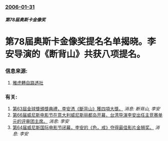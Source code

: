 ### [2006-01-31](/news/2006/01/31/index.md)

##### 第78届奥斯卡金像奖
# 第78届奥斯卡金像奖提名名单揭晓。李安导演的《断背山》共获八项提名。




### 信息来源:

1. [雅虎轉自路透社](https://web.archive.org/web/20060203041233/http://hk.news.yahoo.com/060201/3/1kuvn.html)

### 有关:

1. [第63屆金球獎頒獎典禮，李安憑《斷背山》獲四項大獎。](/news/2006/01/16/第63屆金球獎頒獎典禮-李安憑-斷背山-獲四項大獎.md) _消息: 断背山, 李安_
2. [第66届威尼斯电影节在意大利威尼斯丽都岛开幕，台湾导演李安出任主竞赛单元的评审团主席。](/news/2009/09/2/第66届威尼斯电影节在意大利威尼斯丽都岛开幕-台湾导演李安出任主竞赛单元的评审团主席.md) _消息: 李安_
3. [第64届威尼斯国际电影节闭幕，李安的《色，戒》夺得最佳影片金狮奖。](/news/2007/09/8/第64届威尼斯国际电影节闭幕-李安的-色-戒-夺得最佳影片金狮奖.md) _消息: 李安_
